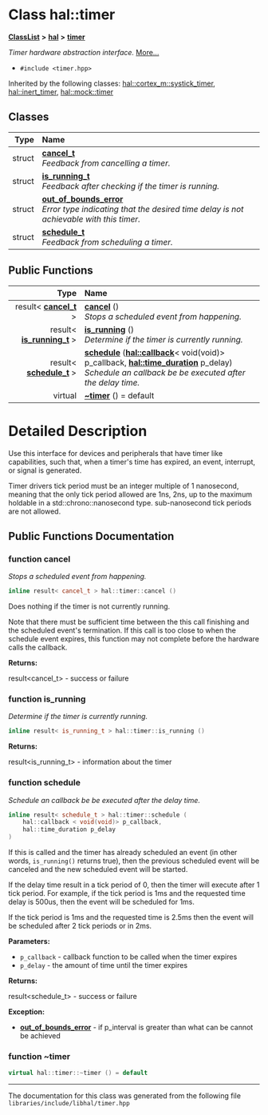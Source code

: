 

# Class hal::timer



[**ClassList**](annotated.md) **>** [**hal**](namespacehal.md) **>** [**timer**](classhal_1_1timer.md)



_Timer hardware abstraction interface._ [More...](#detailed-description)

* `#include <timer.hpp>`





Inherited by the following classes: [hal::cortex\_m::systick\_timer](classhal_1_1cortex__m_1_1systick__timer.md),  [hal::inert\_timer](classhal_1_1inert__timer.md),  [hal::mock::timer](structhal_1_1mock_1_1timer.md)










## Classes

| Type | Name |
| ---: | :--- |
| struct | [**cancel\_t**](structhal_1_1timer_1_1cancel__t.md) <br>_Feedback from cancelling a timer._  |
| struct | [**is\_running\_t**](structhal_1_1timer_1_1is__running__t.md) <br>_Feedback after checking if the timer is running._  |
| struct | [**out\_of\_bounds\_error**](structhal_1_1timer_1_1out__of__bounds__error.md) <br>_Error type indicating that the desired time delay is not achievable with this timer._  |
| struct | [**schedule\_t**](structhal_1_1timer_1_1schedule__t.md) <br>_Feedback from scheduling a timer._  |






















## Public Functions

| Type | Name |
| ---: | :--- |
|  result&lt; [**cancel\_t**](structhal_1_1timer_1_1cancel__t.md) &gt; | [**cancel**](#function-cancel) () <br>_Stops a scheduled event from happening._  |
|  result&lt; [**is\_running\_t**](structhal_1_1timer_1_1is__running__t.md) &gt; | [**is\_running**](#function-is_running) () <br>_Determine if the timer is currently running._  |
|  result&lt; [**schedule\_t**](structhal_1_1timer_1_1schedule__t.md) &gt; | [**schedule**](#function-schedule) ([**hal::callback**](namespacehal.md#typedef-callback)&lt; void(void)&gt; p\_callback, [**hal::time\_duration**](namespacehal.md#typedef-time_duration) p\_delay) <br>_Schedule an callback be be executed after the delay time._  |
| virtual  | [**~timer**](#function-timer) () = default<br> |




























# Detailed Description


Use this interface for devices and peripherals that have timer like capabilities, such that, when a timer's time has expired, an event, interrupt, or signal is generated.


Timer drivers tick period must be an integer multiple of 1 nanosecond, meaning that the only tick period allowed are 1ns, 2ns, up to the maximum holdable in a std::chrono::nanosecond type. sub-nanosecond tick periods are not allowed. 


    
## Public Functions Documentation




### function cancel 

_Stops a scheduled event from happening._ 
```C++
inline result< cancel_t > hal::timer::cancel () 
```



Does nothing if the timer is not currently running.


Note that there must be sufficient time between the this call finishing and the scheduled event's termination. If this call is too close to when the schedule event expires, this function may not complete before the hardware calls the callback.




**Returns:**

result&lt;cancel\_t&gt; - success or failure 





        



### function is\_running 

_Determine if the timer is currently running._ 
```C++
inline result< is_running_t > hal::timer::is_running () 
```





**Returns:**

result&lt;is\_running\_t&gt; - information about the timer 





        



### function schedule 

_Schedule an callback be be executed after the delay time._ 
```C++
inline result< schedule_t > hal::timer::schedule (
    hal::callback < void(void)> p_callback,
    hal::time_duration p_delay
) 
```



If this is called and the timer has already scheduled an event (in other words, `is_running()` returns true), then the previous scheduled event will be canceled and the new scheduled event will be started.


If the delay time result in a tick period of 0, then the timer will execute after 1 tick period. For example, if the tick period is 1ms and the requested time delay is 500us, then the event will be scheduled for 1ms.


If the tick period is 1ms and the requested time is 2.5ms then the event will be scheduled after 2 tick periods or in 2ms.




**Parameters:**


* `p_callback` - callback function to be called when the timer expires 
* `p_delay` - the amount of time until the timer expires 



**Returns:**

result&lt;schedule\_t&gt; - success or failure 




**Exception:**


* [**out\_of\_bounds\_error**](structhal_1_1timer_1_1out__of__bounds__error.md) - if p\_interval is greater than what can be cannot be achieved 




        



### function ~timer 

```C++
virtual hal::timer::~timer () = default
```




------------------------------
The documentation for this class was generated from the following file `libraries/include/libhal/timer.hpp`

